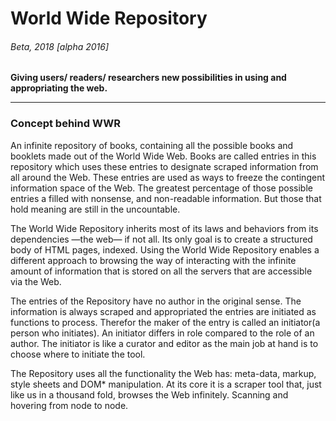 # World Wide Repository
###### Beta, 2018 [alpha 2016]

**Giving users/ readers/ researchers new possibilities in using and appropriating the web.**

---

### Concept behind WWR

An infinite repository of books, containing all the possible books and booklets made out of the World Wide Web. Books are called entries in this repository which uses these entries to designate scraped information from all around the Web. These entries are used as ways to freeze the contingent information space of the Web. The greatest percentage of those possible entries a filled with nonsense, and non-readable information. But those that hold meaning are still in the uncountable.

The World Wide Repository inherits most of its laws and behaviors from its dependencies —the web— if not all. Its only goal is to create a structured body of HTML pages, indexed. Using the World Wide Repository enables a different approach to browsing the way of interacting with the infinite amount of information that is stored on all the servers that are accessible via the Web.

The entries of the Repository have no author in the original sense. The information is always scraped and appropriated the entries are initiated as functions to process. Therefor the maker of the entry is called an initiator(a person who initiates). An initiator differs in role compared to the role of an author. The initiator is like a curator and editor as the main job at hand is to choose where to initiate the tool.

The Repository uses all the functionality the Web has: meta-data, markup, style sheets and DOM* manipulation. At its core it is a scraper tool that, just like us in a thousand fold, browses the Web infinitely. Scanning and hovering from node to node.
